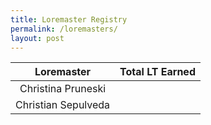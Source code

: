 ```yaml
---
title: Loremaster Registry
permalink: /loremasters/
layout: post
---
```


|Loremaster| Total LT Earned |
|:--------:|:---------------:|
|Christina Pruneski|         |
|Christian Sepulveda|        | 